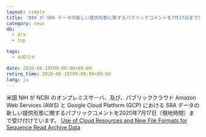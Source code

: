 ```yaml
---
layout: simple
title: 'NIH が SRA データの新しい提供形態に関するパブリックコメントを7月17日まで受付中'
category: news
db:
  - dra
  - top

tags:
  - お知らせ

date: 2020-06-10T09:00:00+09:00
retire_time: 2020-06-10T09:00:00+09:00
lang: ja
---
```


<p>米国 NIH が NCBI のオンプレミスサーバ、及び、パブリッククラウド Amazon Web Services (AWS) と Google Cloud Platform (GCP) における SRA データの新しい提供形態に関するパブリックコメントを2020年7月17日（現地時間）まで受け付けています。
    <a href="https://datascience.nih.gov/sra-rfi-submission">Use of Cloud Resources and New File Formats for Sequence Read Archive Data</a>
</p>
